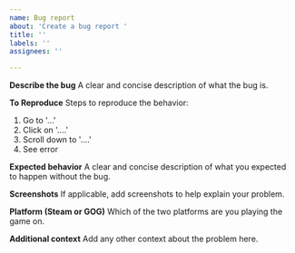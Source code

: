 ```yaml
---
name: Bug report
about: 'Create a bug report '
title: ''
labels: ''
assignees: ''

---
```


**Describe the bug**
A clear and concise description of what the bug is.

**To Reproduce**
Steps to reproduce the behavior:
1. Go to '...'
2. Click on '....'
3. Scroll down to '....'
4. See error

**Expected behavior**
A clear and concise description of what you expected to happen without the bug.

**Screenshots**
If applicable, add screenshots to help explain your problem.

**Platform (Steam or GOG)**
Which of the two platforms are you playing the game on.

**Additional context**
Add any other context about the problem here.

